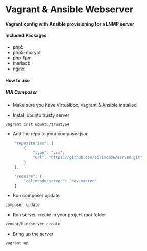 # Vagrant & Ansible Webserver 

#### Vagrant config with Ansible provisioning for a LNMP server
#### Included Packages
- php5
- php5-mcrypt
- php-fpm
- mariadb
- nginx

#### How to use
##### VIA Composer
- Make sure you have Virtualbox, Vagrant & Ansible installed

- Install ubuntu trusty server
```sh
vagrant init ubuntu/trusty64
```

- Add the repo to your composer.json
```js
    "repositories": [
        {
            "type": "vcs",
            "url": "https://github.com/colincode/server.git"
        }
    ],

```
```js
    "require": {
        "colincode/server": "dev-master"
    }

```

- Run composer update
```sh
composer update
```

- Run server-create in your project root folder
```sh
vendor/bin/server-create
```

- Bring up the server
```sh
vagrant up
```
